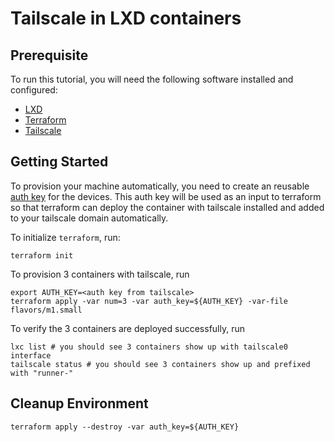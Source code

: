 # Tailscale in LXD containers

## Prerequisite

To run this tutorial, you will need the following software installed and
configured:

- [LXD][1]
- [Terraform][2]
- [Tailscale][3]

## Getting Started

To provision your machine automatically, you need to create an reusable [auth
key][4] for the devices. This auth key will be used as an input to terraform so
that terraform can deploy the container with tailscale installed and added to
your tailscale domain automatically.

To initialize `terraform`, run:

```shell
terraform init
```

To provision 3 containers with tailscale, run

```shell
export AUTH_KEY=<auth key from tailscale>
terraform apply -var num=3 -var auth_key=${AUTH_KEY} -var-file flavors/m1.small
```

To verify the 3 containers are deployed successfully, run

```shell
lxc list # you should see 3 containers show up with tailscale0 interface
tailscale status # you should see 3 containers show up and prefixed with "runner-"
```

## Cleanup Environment

```shell
terraform apply --destroy -var auth_key=${AUTH_KEY}
```

[1]: https://documentation.ubuntu.com/lxd/en/latest/
[2]: https://registry.terraform.io/
[3]: https://tailscale.com/
[4]: https://tailscale.com/kb/1085/auth-keys

